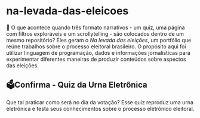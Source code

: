 # na-levada-das-eleicoes

🤔 O que acontece quando três formato narrativos - um quiz, uma página com filtros exploráveis e um scrollytelling - são colocados dentro de um mesmo repositório? Eles geram o *Na levada das eleições*, um portfólio que reúne trabalhos sobre o processo eleitoral brasileiro. O propósito aqui foi utilizar linguagem de programação, dados e informações jornalísticas para experimentar diferentes maneiras de produzir conteúdos sobre aspectos das eleições. 

## 🗳️Confirma - Quiz da Urna Eletrônica

Que tal praticar como será no dia da votação? Esse quiz reproduz uma urna eletrônica e testa seus conhecimentos sobre o processo eletrônico eleitoral.
